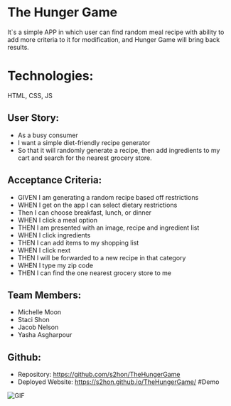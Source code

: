 # The Hunger Game
It`s a simple APP in which user can find random meal recipe with ability to add more criteria to it for modification,
and Hunger Game will bring back results. 
# Technologies: 
HTML, CSS, JS

## User Story:
*   As a busy consumer
*   I want a simple diet-friendly recipe generator
*   So that it will randomly generate a recipe, then add ingredients to my cart and search for the nearest grocery store.

## Acceptance Criteria:
*   GIVEN I am generating a random recipe based off restrictions
*   WHEN I get on the app I can select dietary restrictions
* Then I can choose breakfast, lunch, or dinner
* WHEN I click a meal option
*   THEN I am presented with an image, recipe and ingredient list
*   WHEN I click ingredients
*   THEN I can add items to my shopping list
*   WHEN I click next
*   THEN I will be forwarded to a new recipe in that category
*   WHEN I type my zip code
*   THEN I can find the one nearest grocery store to me

## Team Members:
*   Michelle Moon
*   Staci Shon
*   Jacob Nelson
*   Yasha Asgharpour

## Github:
*   Repository: https://github.com/s2hon/TheHungerGame
*   Deployed Website: https://s2hon.github.io/TheHungerGame/
#Demo
<img src="p1.gif" alt="GIF">
